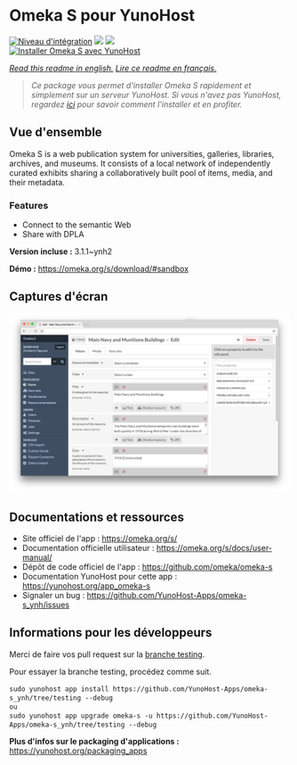 # Omeka S pour YunoHost

[![Niveau d'intégration](https://dash.yunohost.org/integration/omeka-s.svg)](https://dash.yunohost.org/appci/app/omeka-s) ![](https://ci-apps.yunohost.org/ci/badges/omeka-s.status.svg) ![](https://ci-apps.yunohost.org/ci/badges/omeka-s.maintain.svg)  
[![Installer Omeka S avec YunoHost](https://install-app.yunohost.org/install-with-yunohost.svg)](https://install-app.yunohost.org/?app=omeka-s)

*[Read this readme in english.](./README.md)*
*[Lire ce readme en français.](./README_fr.md)*

> *Ce package vous permet d'installer Omeka S rapidement et simplement sur un serveur YunoHost.
Si vous n'avez pas YunoHost, regardez [ici](https://yunohost.org/#/install) pour savoir comment l'installer et en profiter.*

## Vue d'ensemble

Omeka S is a web publication system for universities, galleries, libraries, archives, and museums. It consists of a local network of independently curated exhibits sharing a collaboratively built pool of items, media, and their metadata.

### Features

- Connect to the semantic Web
- Share with DPLA

**Version incluse :** 3.1.1~ynh2

**Démo :** https://omeka.org/s/download/#sandbox

## Captures d'écran

![](./doc/screenshots/omeka-s.png)

## Documentations et ressources

* Site officiel de l'app : https://omeka.org/s/
* Documentation officielle utilisateur : https://omeka.org/s/docs/user-manual/
* Dépôt de code officiel de l'app : https://github.com/omeka/omeka-s
* Documentation YunoHost pour cette app : https://yunohost.org/app_omeka-s
* Signaler un bug : https://github.com/YunoHost-Apps/omeka-s_ynh/issues

## Informations pour les développeurs

Merci de faire vos pull request sur la [branche testing](https://github.com/YunoHost-Apps/omeka-s_ynh/tree/testing).

Pour essayer la branche testing, procédez comme suit.
```
sudo yunohost app install https://github.com/YunoHost-Apps/omeka-s_ynh/tree/testing --debug
ou
sudo yunohost app upgrade omeka-s -u https://github.com/YunoHost-Apps/omeka-s_ynh/tree/testing --debug
```

**Plus d'infos sur le packaging d'applications :** https://yunohost.org/packaging_apps